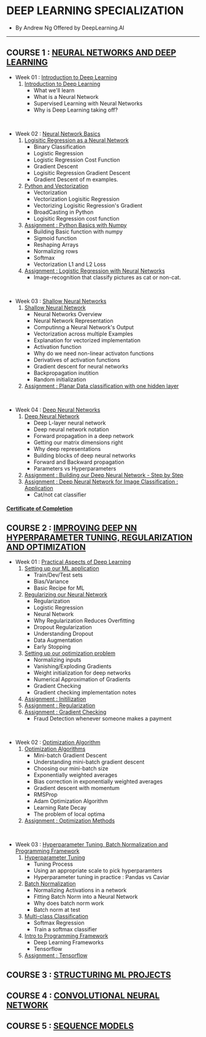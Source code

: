 # DEEP LEARNING SPECIALIZATION
- By Andrew Ng Offered by DeepLearning.AI
<hr/>

## COURSE 1 : [NEURAL NETWORKS AND DEEP LEARNING](https://github.com/ssmaheswar2001/Deep_Learning_Specialization_Coursera/tree/main/01_Neural%20Networks%20and%20Deep%20Learning)
- Week 01 : [Introduction to Deep Learning](https://github.com/ssmaheswar2001/Deep_Learning_Specialization_Coursera/tree/main/01_Neural%20Networks%20and%20Deep%20Learning/W01_Introduction%20to%20Deep%20Learning)
    1. [Introduction to Deep Learning](https://github.com/ssmaheswar2001/Deep_Learning_Specialization_Coursera/blob/main/01_Neural%20Networks%20and%20Deep%20Learning/W01_Introduction%20to%20Deep%20Learning/01_Introduction%20to%20Deep%20Learning.ipynb)
        - What we'll learn
        - What is a Neural Network
        - Supervised Learning with Neural Networks
        - Why is Deep Learning taking off?
</br>

- Week 02 : [Neural Network Basics](https://github.com/ssmaheswar2001/Deep_Learning_Specialization_Coursera/tree/main/01_Neural%20Networks%20and%20Deep%20Learning/W02_Neural%20Network%20Basics)
    1. [Logisitic Regression as a Neural Network](https://github.com/ssmaheswar2001/Deep_Learning_Specialization_Coursera/blob/main/01_Neural%20Networks%20and%20Deep%20Learning/W02_Neural%20Network%20Basics/01_Logistic%20Regression%20as%20a%20Neural%20Network.ipynb)
        - Binary Classification
        - Logistic Regression
        - Logistic Regression Cost Function
        - Gradient Descent
        - Logisitic Regression Gradient Descent
        - Gradient Descent of m examples.
    2. [Python and Vectorization](https://github.com/ssmaheswar2001/Deep_Learning_Specialization_Coursera/blob/main/01_Neural%20Networks%20and%20Deep%20Learning/W02_Neural%20Network%20Basics/02_Python%20and%20Vectorization.ipynb)
        - Vectorization
        - Vectorization Logisitic Regression
        - Vectorizing Logisitic Regression's Gradient
        - BroadCasting in Python
        - Logisitic Regression cost function
    3. [Assignment : Python Basics with Numpy](https://github.com/ssmaheswar2001/Deep_Learning_Specialization_Coursera/blob/main/01_Neural%20Networks%20and%20Deep%20Learning/W02_Neural%20Network%20Basics/01_Assignment%20%20Python%20Basics%20with%20Numpy.ipynb)
        - Building Basic function with numpy
        - Sigmoid function
        - Reshaping Arrays
        - Normalizing rows
        - Softmax
        - Vectorization L1 and L2 Loss
    4. [Assignment : Logistic Regression with Neural Networks](https://github.com/ssmaheswar2001/Deep_Learning_Specialization_Coursera/blob/main/01_Neural%20Networks%20and%20Deep%20Learning/W02_Neural%20Network%20Basics/02_Assignment%20Logistic%20Regression%20with%20Neural%20Networks.ipynb)
        - Image-recognition that classify pictures as cat or non-cat.
</br>

- Week 03 : [Shallow Neural Networks](https://github.com/ssmaheswar2001/Deep_Learning_Specialization_Coursera/tree/main/01_Neural%20Networks%20and%20Deep%20Learning/W03_Shallow%20Neural%20Networks)
    1. [Shallow Neural Network](https://github.com/ssmaheswar2001/Deep_Learning_Specialization_Coursera/blob/main/01_Neural%20Networks%20and%20Deep%20Learning/W03_Shallow%20Neural%20Networks/01_Shallow%20Neural%20Network.ipynb)
        - Neural Networks Overview
        - Neural Network Representation
        - Computinng a Neural Network's Output
        - Vectorization across multiple Examples
        - Explanation for vectorized implementation
        - Activation function
        - Why do we need non-linear activaton functions
        - Derivatives of activation functions
        - Gradient descent for neural networks
        - Backpropagation inutition
        - Random initialization
    2. [Assignment : Planar Data classification with one hidden layer](https://github.com/ssmaheswar2001/Deep_Learning_Specialization_Coursera/blob/main/01_Neural%20Networks%20and%20Deep%20Learning/W03_Shallow%20Neural%20Networks/01_Assignment%20Planar%20Data%20Classification%20with%20One%20Hidden%20Layer.ipynb)
</br>

- Week 04 : [Deep Neural Networks](https://github.com/ssmaheswar2001/Deep_Learning_Specialization_Coursera/tree/main/01_Neural%20Networks%20and%20Deep%20Learning/W04_Deep%20Neural%20Networks)
    1. [Deep Neural Network](https://github.com/ssmaheswar2001/Deep_Learning_Specialization_Coursera/blob/main/01_Neural%20Networks%20and%20Deep%20Learning/W04_Deep%20Neural%20Networks/01_Deep%20Neural%20Network.ipynb)
        - Deep L-layer neural network
        - Deep neural network notation
        - Forward propagation in a deep network
        - Getting our matrix dimensions right
        - Why deep representations
        - Building blocks of deep neural networks
        - Forward and Backward propagation
        - Parameters vs Hyperparameters
    2. [Assignment : Building our Deep Neural Network - Step by Step](https://github.com/ssmaheswar2001/Deep_Learning_Specialization_Coursera/blob/main/01_Neural%20Networks%20and%20Deep%20Learning/W04_Deep%20Neural%20Networks/01_Assignment%20Buidling%20our%20Deep%20Neural%20Network.ipynb)
    3. [Assignment : Deep Neural Network for Image Classification : Application](https://github.com/ssmaheswar2001/Deep_Learning_Specialization_Coursera/blob/main/01_Neural%20Networks%20and%20Deep%20Learning/W04_Deep%20Neural%20Networks/02_Assignment%20Deep%20Neural%20Network%20-%20Application.ipynb)
        - Cat/not cat classifier

#### [Certificate of Completion](https://www.coursera.org/account/accomplishments/verify/OM3AFF5VZJ8U)

## COURSE 2 : [IMPROVING DEEP NN HYPERPARAMETER TUNING, REGULARIZATION AND OPTIMIZATION](https://github.com/ssmaheswar2001/Deep_Learning_Specialization_Coursera/tree/main/02_Improving%20Deep%20NN%20%20Hyperparameter%20Tuing%2C%20Regularization%20and%20optimization)
- Week 01 : [Practical Aspects of Deep Learning](https://github.com/ssmaheswar2001/Deep_Learning_Specialization_Coursera/tree/main/02_Improving%20Deep%20NN%20%20Hyperparameter%20Tuing%2C%20Regularization%20and%20optimization/W01_Practical%20Aspects%20of%20Deep%20Learning)
    1. [Setting up our ML application](https://github.com/ssmaheswar2001/Deep_Learning_Specialization_Coursera/blob/main/02_Improving%20Deep%20NN%20%20Hyperparameter%20Tuing%2C%20Regularization%20and%20optimization/W01_Practical%20Aspects%20of%20Deep%20Learning/01_Setting%20up%20our%20Machine%20Learning%20Application.ipynb)
        - Train/Dev/Test sets
        - Bias/Variance
        - Basic Recipe for ML
    2. [Regularizing our Neural Network](https://github.com/ssmaheswar2001/Deep_Learning_Specialization_Coursera/blob/main/02_Improving%20Deep%20NN%20%20Hyperparameter%20Tuing%2C%20Regularization%20and%20optimization/W01_Practical%20Aspects%20of%20Deep%20Learning/02_Regularizing%20our%20Neural%20Network.ipynb)
        - Regularization
        - Logistic Regression
        - Neural Network
        - Why Regularization Reduces Overfitting
        - Dropout Regularization
        - Understanding Dropout
        - Data Augmentation
        - Early Stopping
    3. [Setting up our optimization problem](https://github.com/ssmaheswar2001/Deep_Learning_Specialization_Coursera/blob/main/02_Improving%20Deep%20NN%20%20Hyperparameter%20Tuing%2C%20Regularization%20and%20optimization/W01_Practical%20Aspects%20of%20Deep%20Learning/03_Setting%20up%20our%20Optimization%20Problem.ipynb)
        - Normalizing inputs
        - Vanishing/Exploding Gradients
        - Weight initialization for deep networks
        - Numerical Approximation of Gradients
        - Gradient Checking
        - Gradient checking implementation notes
    4. [Assignment : Initilization](https://github.com/ssmaheswar2001/Deep_Learning_Specialization_Coursera/blob/main/02_Improving%20Deep%20NN%20%20Hyperparameter%20Tuing%2C%20Regularization%20and%20optimization/W01_Practical%20Aspects%20of%20Deep%20Learning/01_Assignment%20Initialization.ipynb)
    5. [Assignment : Regularization](https://github.com/ssmaheswar2001/Deep_Learning_Specialization_Coursera/blob/main/02_Improving%20Deep%20NN%20%20Hyperparameter%20Tuing%2C%20Regularization%20and%20optimization/W01_Practical%20Aspects%20of%20Deep%20Learning/02_Assignment%20Regularization.ipynb)
    6. [Assignment : Gradient Checking](https://github.com/ssmaheswar2001/Deep_Learning_Specialization_Coursera/blob/main/02_Improving%20Deep%20NN%20%20Hyperparameter%20Tuing%2C%20Regularization%20and%20optimization/W01_Practical%20Aspects%20of%20Deep%20Learning/03_Assignment%20Gradient%20Checking.ipynb)
        - Fraud Detection whenever someone makes a payment
</br>

- Week 02 : [Optimization Algorithm](https://github.com/ssmaheswar2001/Deep_Learning_Specialization_Coursera/tree/main/02_Improving%20Deep%20NN%20%20Hyperparameter%20Tuing%2C%20Regularization%20and%20optimization/W02_Optimization%20Algorithm)
    1. [Optimization Algorithms](https://github.com/ssmaheswar2001/Deep_Learning_Specialization_Coursera/blob/main/02_Improving%20Deep%20NN%20%20Hyperparameter%20Tuing%2C%20Regularization%20and%20optimization/W02_Optimization%20Algorithm/01_Optimization%20Algorithms.ipynb)
        - Mini-batch Gradient Descent
        - Understanding mini-batch gradient descent
        - Choosing our mini-batch size
        - Exponentially weighted averages
        - Bias correction in exponentially weighted averages
        - Gradient descent with momentum
        - RMSProp
        - Adam Optimization Algorithm
        - Learning Rate Decay
        - The problem of local optima
    2. [Assignment : Optimization Methods](https://github.com/ssmaheswar2001/Deep_Learning_Specialization_Coursera/blob/main/02_Improving%20Deep%20NN%20%20Hyperparameter%20Tuing%2C%20Regularization%20and%20optimization/W02_Optimization%20Algorithm/02_Assignment%20Optimization%20Methods.ipynb)
</br>

- Week 03 : [Hyperparameter Tuning, Batch Normalization and Programming Framework](https://github.com/ssmaheswar2001/Deep_Learning_Specialization_Coursera/tree/main/02_Improving%20Deep%20NN%20%20Hyperparameter%20Tuing%2C%20Regularization%20and%20optimization/W03_Hyperparameter%20Tuning%2C%20Batch%20Normalization%20and%20Programming%20Framework)
    1. [Hyperparameter Tuning](https://github.com/ssmaheswar2001/Deep_Learning_Specialization_Coursera/blob/main/02_Improving%20Deep%20NN%20%20Hyperparameter%20Tuing%2C%20Regularization%20and%20optimization/W03_Hyperparameter%20Tuning%2C%20Batch%20Normalization%20and%20Programming%20Framework/01_Hyperparameter%20Tuning.ipynb)
        - Tuning Process
        - Using an appropriate scale to pick hyperparamters
        - Hyperparameter tuning in practice : Pandas vs Caviar
    2. [Batch Normalization](https://github.com/ssmaheswar2001/Deep_Learning_Specialization_Coursera/blob/main/02_Improving%20Deep%20NN%20%20Hyperparameter%20Tuing%2C%20Regularization%20and%20optimization/W03_Hyperparameter%20Tuning%2C%20Batch%20Normalization%20and%20Programming%20Framework/02_Batch%20Normalization.ipynb)
        - Normalizing Activations in a network
        - Fitting Batch Norm into a Neural Network
        - Why does batch norm work
        - Batch norm at test
    3. [Multi-class Classification](https://github.com/ssmaheswar2001/Deep_Learning_Specialization_Coursera/blob/main/02_Improving%20Deep%20NN%20%20Hyperparameter%20Tuing%2C%20Regularization%20and%20optimization/W03_Hyperparameter%20Tuning%2C%20Batch%20Normalization%20and%20Programming%20Framework/03_Multi%20Class%20Classification.ipynb)
        - Softmax Regression
        - Train a softmax classifier
    4. [Intro to Programming Framework](https://github.com/ssmaheswar2001/Deep_Learning_Specialization_Coursera/blob/main/02_Improving%20Deep%20NN%20%20Hyperparameter%20Tuing%2C%20Regularization%20and%20optimization/W03_Hyperparameter%20Tuning%2C%20Batch%20Normalization%20and%20Programming%20Framework/04_Intro%20to%20Programming%20Framework.ipynb)
        - Deep Learning Frameworks
        - Tensorflow
    5. [Assignment : Tensorflow](https://github.com/ssmaheswar2001/Deep_Learning_Specialization_Coursera/blob/main/02_Improving%20Deep%20NN%20%20Hyperparameter%20Tuing%2C%20Regularization%20and%20optimization/W03_Hyperparameter%20Tuning%2C%20Batch%20Normalization%20and%20Programming%20Framework/01_Assignment%20TensorFlow.ipynb)

## COURSE 3 : [STRUCTURING ML PROJECTS]()


## COURSE 4 : [CONVOLUTIONAL NEURAL NETWORK]()


## COURSE 5 : [SEQUENCE MODELS]()